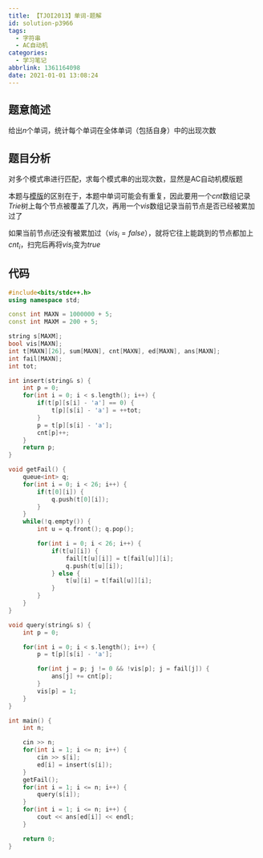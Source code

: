 ```yaml
---
title: 【TJOI2013】单词-题解
id: solution-p3966
tags:
  - 字符串
  - AC自动机
categories:
  - 学习笔记
abbrlink: 1361164098
date: 2021-01-01 13:08:24
---
```


## 题意简述

给出$n$个单词，统计每个单词在全体单词（包括自身）中的出现次数

## 题目分析

对多个模式串进行匹配，求每个模式串的出现次数，显然是AC自动机模版题

本题与[模版](https://www.luogu.com.cn/problem/P3796)的区别在于，本题中单词可能会有重复，因此要用一个$cnt$数组记录$Trie$树上每个节点被覆盖了几次，再用一个$vis$数组记录当前节点是否已经被累加过了

如果当前节点$i$还没有被累加过（$vis_i = false$），就将它往上能跳到的节点都加上$cnt_i$，扫完后再将$vis_i$变为$true$

## 代码

```cpp
#include<bits/stdc++.h>
using namespace std;

const int MAXN = 1000000 + 5;
const int MAXM = 200 + 5;

string s[MAXM];
bool vis[MAXN];
int t[MAXN][26], sum[MAXN], cnt[MAXN], ed[MAXN], ans[MAXN];
int fail[MAXN];
int tot;

int insert(string& s) {
    int p = 0;
    for(int i = 0; i < s.length(); i++) {
        if(t[p][s[i] - 'a'] == 0) {
            t[p][s[i] - 'a'] = ++tot;
        }
        p = t[p][s[i] - 'a'];
        cnt[p]++;
    }
    return p;
}

void getFail() {
    queue<int> q;
    for(int i = 0; i < 26; i++) {
        if(t[0][i]) {
            q.push(t[0][i]);
        }
    }
    while(!q.empty()) {
        int u = q.front(); q.pop();

        for(int i = 0; i < 26; i++) {
            if(t[u][i]) {
                fail[t[u][i]] = t[fail[u]][i];
                q.push(t[u][i]);
            } else {
                t[u][i] = t[fail[u]][i];
            }
        }
    }
}

void query(string& s) {
    int p = 0;

    for(int i = 0; i < s.length(); i++) {
        p = t[p][s[i] - 'a'];

        for(int j = p; j != 0 && !vis[p]; j = fail[j]) {
            ans[j] += cnt[p];
        }
        vis[p] = 1;
    }
}

int main() {
    int n;

    cin >> n;
    for(int i = 1; i <= n; i++) {
        cin >> s[i];
        ed[i] = insert(s[i]);
    }
    getFail();
    for(int i = 1; i <= n; i++) {
        query(s[i]);
    }
    for(int i = 1; i <= n; i++) {
        cout << ans[ed[i]] << endl;
    }

    return 0;
}
```